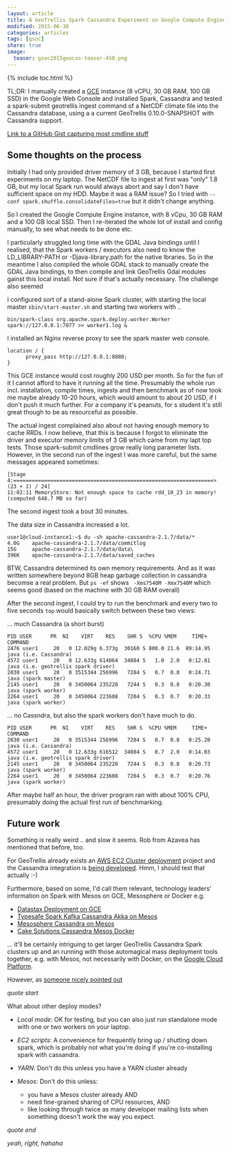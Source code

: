 ```yaml
---
layout: article
title: A GeoTrellis Spark Cassandra Experiment on Google Compute Engine
modified: 2015-06-30
categories: articles
tags: [gsoc]
share: true
image:
  teaser: gsoc2015geocas-teaser-450.png
---
```


{% include toc.html %}

TL;DR: I manually created a [GCE](https://cloud.google.com/) instance (8 vCPU, 30 GB RAM, 100 GB SSD) in the Google Web Console and installed Spark, Cassandra and tested a 
spark-submit geotrellis ingest command of a NetCDF climate file into the Cassandra database, using a
a current GeoTrellis 0.10.0-SNAPSHOT with Cassandra support.

[Link to a  GitHub Gist capturing most cmdline stuff](https://gist.github.com/allixender/ccc5831e726f5fc7679d)

## Some thoughts on the process

Initially I had only provided driver memory of 3 GB, because I started first experiments on my laptop. The NetCDF file to ingest at first 
was "only" 1.8 GB, but my local Spark run would always abort and say I don't have sufficient space on my HDD. Maybe it was 
a RAM issue? So I tried with `--conf spark.shuffle.consolidateFiles=true` but it didn't change anything.

So I created the Google Compute Engine instance, with 8 vCpu, 30 GB RAM and a 100 GB local SSD. Then I re-iterated 
the whole lot of install and config manually, to see what needs to be done etc.

I particularly struggled long time with the GDAL Java bindings until I realised, that the Spark workers / executors also 
need to know the LD_LIBRARY-PATH or -Djava-library.path for the native lbraries. So in the meantime I also compiled the whole 
GDAL stack to manually create the GDAL Java bindings, to then compile and link GeoTrellis Gdal modules gainst this 
local install. Not sure if that's actually necessary. The challenge also seemed 

I configured sort of a stand-alone Spark cluster, with starting the local master `sbin/start-master.sh` and starting two 
workers with ..

`bin/spark-class org.apache.spark.deploy.worker.Worker spark://127.0.0.1:7077 >> worker1.log &`


I installed an Nginx reverse proxy to see the spark master web console.


    location / {
          proxy_pass http://127.0.0.1:8080;    
    }


This GCE instance would cost roughly 200 USD per month. So for the fun of it I cannot afford to have it running all the time. 
Presumably the whole run incl. installation, compile times, ingests and then benchmark as of now took me maybe already 10-20 hours, 
which would amount to about 20 USD, if I don't push it much further. For a company it's peanuts, for s student it's still great though to 
be as resourceful as possible.

The actual ingest complained also about not having enough memory to cache RRDs. I now believe, that this is because I forgot to eliminate 
the driver and executor memory limits of 3 GB which came from my lapt top tests. Those spark-submit cmdlines grow really long parameter 
lists. However, in the second run of the ingest I was more careful, but the same messages appeared sometimes:

    [Stage 4:=================================================================>      (23 + 1) / 24]
    11:02:11 MemoryStore: Not enough space to cache rdd_10_23 in memory! (computed 648.7 MB so far)


The second ingest took a bout 30 minutes.

The data size in Cassandra increased a lot.

    user1@cloud-instance1:~$ du -sh apache-cassandra-2.1.7/data/*
    4.0G    apache-cassandra-2.1.7/data/commitlog
    15G     apache-cassandra-2.1.7/data/data\
    396K    apache-cassandra-2.1.7/data/saved_caches

BTW, Cassandra determined its own memory requirements. And as it was written somewhere beyond 8GB heap garbage collection 
in cassandra becomse a real problem. But `ps -ef` shows ` -Xms7540M -Xmx7540M` which seems good (based on the machine with 30 GB RAM overall)

After the second ingest, I could try to run the benchmark and every two to five seconds `top` would basically switch 
between these two views:

... much Cassandra (a short burst)

    PID USER      PR  NI    VIRT    RES    SHR S  %CPU %MEM     TIME+ COMMAND
    2476 user1     20   0 12.029g 6.373g  30160 S 800.0 21.6  89:14.95 java (i.e. Cassandra)
    4572 user1     20   0 12.633g 614064  34084 S   1.0  2.0   0:12.81 java (i.e. geotrellis spark driver)
    2030 user1     20   0 3515344 256996   7284 S   0.7  0.8   0:24.71 java (spark master)
    2145 user1     20   0 3450064 235220   7244 S   0.3  0.8   0:20.30 java (spark worker)
    2264 user1     20   0 3450064 223608   7204 S   0.3  0.7   0:20.33 java (spark worker)

... no Cassndra, but also the spark workers don't have much to do.

    PID USER      PR  NI    VIRT    RES    SHR S  %CPU %MEM     TIME+ COMMAND
    2030 user1     20   0 3515344 256996   7284 S   0.7  0.8   0:25.20 java (i.e. Cassandra)
    4572 user1     20   0 12.633g 616512  34084 S   0.7  2.0   0:14.03 java (i.e. geotrellis spark driver)
    2145 user1     20   0 3450064 235220   7244 S   0.3  0.8   0:20.73 java (spark worker)
    2264 user1     20   0 3450064 223608   7204 S   0.3  0.7   0:20.76 java (spark worker)

After maybe half an hour, the driver program ran with about 100% CPU, presumably doing the actual first run of benchmarking.

## Future work

Something is really weird .. and slow it seems. Rob from Azavea has mentioned that before, too.

For GeoTrellis already exists an [AWS EC2 Cluster deployment](https://github.com/geotrellis/geotrellis-ec2-cluster) project and 
the Cassandra integration is [being developed](https://github.com/geotrellis/geotrellis-ec2-cluster/tree/feature/hmc/cassandra-support). Hmm, I should test that actually :-)

Furthermore, based on some, I'd call them relevant, technology leaders' information on Spark with Mesos on GCE, 
Mesosphere or Docker e.g.

- [Datastax Deployment on GCE](https://academy.datastax.com/demos/datastax-enterprise-deployment-guide-google-compute-engine)
- [Typesafe Spark Kafka Cassandra Akka on Mesos](https://www.typesafe.com/blog/using-spark-kafka-cassandra-and-akka-on-mesos-for-real-time-personalization)
- [Mesosphere Cassandra on Mesos](https://mesosphere.com/blog/2014/02/12/cassandra-on-mesos-scalable-enterprise-storage/)
- [Cake Solutions Cassandra Mesos Docker](http://www.cakesolutions.net/teamblogs/cassandra-mesos-docker)

... it'll be certainly intriguing to get larger GeoTrellis Cassandra Spark clusters up and an running with those automagical mass 
deployment tools together, e.g. with Mesos, not necessarily with Docker, on the [Google Cloud Platform](https://cloud.google.com/).
 
However, as [someone nicely pointed out](http://koeninger.github.io/spark-cassandra-example/#14)

_quote start_

What about other deploy modes?

- *Local mode*: OK for testing, but you can also just run standalone mode with one or two workers on your laptop.

- *EC2 scripts*: A convenience for frequently bring up / shutting down spark, which is probably not what you're doing if you're co-installing spark with cassandra.

- *YARN*: Don't do this unless you have a YARN cluster already

- *Mesos*: Don't do this unless:
  - you have a Mesos cluster already AND
  - need fine-grained sharing of CPU resources, AND
  - like looking through twice as many developer mailing lists when something doesn't work the way you expect.

_quote end_

*yeah, right, hahaha*